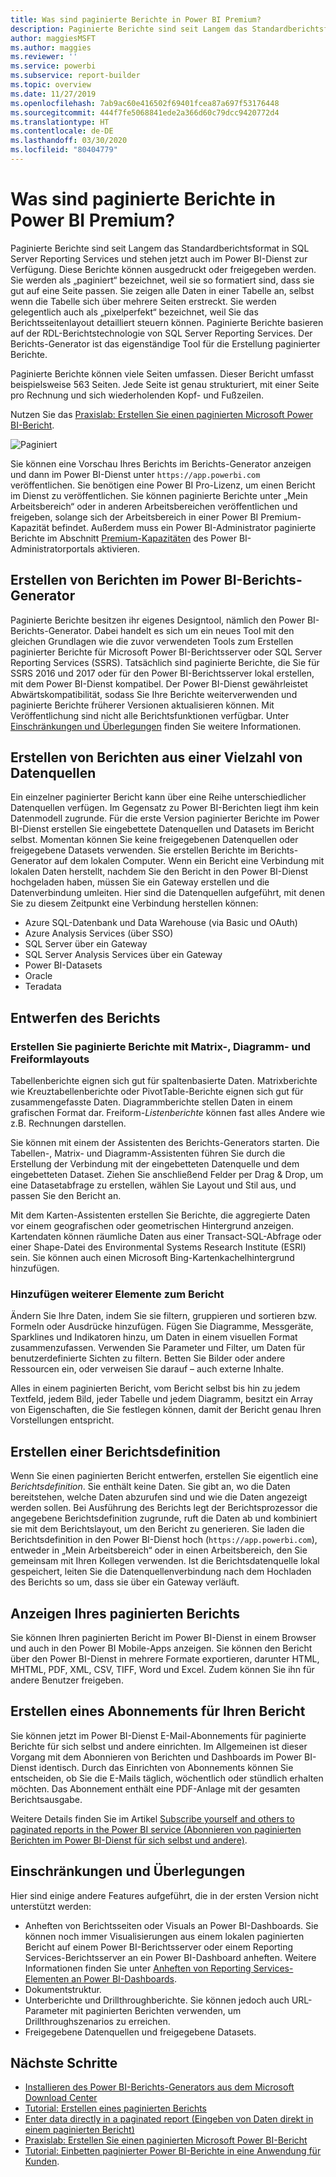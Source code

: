 ```yaml
---
title: Was sind paginierte Berichte in Power BI Premium?
description: Paginierte Berichte sind seit Langem das Standardberichtsformat in SQL Server Reporting Services und stehen jetzt auch im Power BI-Dienst zur Verfügung. Diese Berichte können ausgedruckt oder freigegeben werden. Das Berichtslayout kann detailliert gesteuert werden. Sie zeigen beispielsweise alle Daten in einer Tabelle an, selbst wenn die Tabelle sich über mehrere Seiten erstreckt.
author: maggiesMSFT
ms.author: maggies
ms.reviewer: ''
ms.service: powerbi
ms.subservice: report-builder
ms.topic: overview
ms.date: 11/27/2019
ms.openlocfilehash: 7ab9ac60e416502f69401fcea87a697f53176448
ms.sourcegitcommit: 444f7fe5068841ede2a366d60c79dcc9420772d4
ms.translationtype: HT
ms.contentlocale: de-DE
ms.lasthandoff: 03/30/2020
ms.locfileid: "80404779"
---
```

# <a name="what-are-paginated-reports-in-power-bi-premium"></a>Was sind paginierte Berichte in Power BI Premium?

Paginierte Berichte sind seit Langem das Standardberichtsformat in SQL Server Reporting Services und stehen jetzt auch im Power BI-Dienst zur Verfügung. Diese Berichte können ausgedruckt oder freigegeben werden. Sie werden als „paginiert“ bezeichnet, weil sie so formatiert sind, dass sie gut auf eine Seite passen. Sie zeigen alle Daten in einer Tabelle an, selbst wenn die Tabelle sich über mehrere Seiten erstreckt. Sie werden gelegentlich auch als „pixelperfekt“ bezeichnet, weil Sie das Berichtsseitenlayout detailliert steuern können. Paginierte Berichte basieren auf der RDL-Berichtstechnologie von SQL Server Reporting Services. Der Berichts-Generator ist das eigenständige Tool für die Erstellung paginierter Berichte. 

Paginierte Berichte können viele Seiten umfassen. Dieser Bericht umfasst beispielsweise 563 Seiten. Jede Seite ist genau strukturiert, mit einer Seite pro Rechnung und sich wiederholenden Kopf- und Fußzeilen.

Nutzen Sie das [Praxislab: Erstellen Sie einen paginierten Microsoft Power BI-Bericht](https://www.microsoft.com/handsonlabs/selfpacedlabs/details/SQ00208).

![Paginiert](media/paginated-reports-report-builder-power-bi/power-bi-paginated-wwi-report-page.png)

Sie können eine Vorschau Ihres Berichts im Berichts-Generator anzeigen und dann im Power BI-Dienst unter `https://app.powerbi.com` veröffentlichen. Sie benötigen eine Power BI Pro-Lizenz, um einen Bericht im Dienst zu veröffentlichen. Sie können paginierte Berichte unter „Mein Arbeitsbereich“ oder in anderen Arbeitsbereichen veröffentlichen und freigeben, solange sich der Arbeitsbereich in einer Power BI Premium-Kapazität befindet. Außerdem muss ein Power BI-Administrator paginierte Berichte im Abschnitt [Premium-Kapazitäten](../service-admin-premium-workloads.md#paginated-reports) des Power BI-Administratorportals aktivieren. 

## <a name="create-reports-in-power-bi-report-builder"></a>Erstellen von Berichten im Power BI-Berichts-Generator

Paginierte Berichte besitzen ihr eigenes Designtool, nämlich den Power BI-Berichts-Generator. Dabei handelt es sich um ein neues Tool mit den gleichen Grundlagen wie die zuvor verwendeten Tools zum Erstellen paginierter Berichte für Microsoft Power BI-Berichtsserver oder SQL Server Reporting Services (SSRS). Tatsächlich sind paginierte Berichte, die Sie für SSRS 2016 und 2017 oder für den Power BI-Berichtsserver lokal erstellen, mit dem Power BI-Dienst kompatibel. Der Power BI-Dienst gewährleistet Abwärtskompatibilität, sodass Sie Ihre Berichte weiterverwenden und paginierte Berichte früherer Versionen aktualisieren können. Mit Veröffentlichung sind nicht alle Berichtsfunktionen verfügbar. Unter [Einschränkungen und Überlegungen](#limitations-and-considerations) finden Sie weitere Informationen.
     
## <a name="report-from-a-variety-of-data-sources"></a>Erstellen von Berichten aus einer Vielzahl von Datenquellen

Ein einzelner paginierter Bericht kann über eine Reihe unterschiedlicher Datenquellen verfügen. Im Gegensatz zu Power BI-Berichten liegt ihm kein Datenmodell zugrunde. Für die erste Version paginierter Berichte im Power BI-Dienst erstellen Sie eingebettete Datenquellen und Datasets im Bericht selbst. Momentan können Sie keine freigegebenen Datenquellen oder freigegebene Datasets verwenden. Sie erstellen Berichte im Berichts-Generator auf dem lokalen Computer. Wenn ein Bericht eine Verbindung mit lokalen Daten herstellt, nachdem Sie den Bericht in den Power BI-Dienst hochgeladen haben, müssen Sie ein Gateway erstellen und die Datenverbindung umleiten. Hier sind die Datenquellen aufgeführt, mit denen Sie zu diesem Zeitpunkt eine Verbindung herstellen können:

- Azure SQL-Datenbank und Data Warehouse (via Basic und OAuth)
- Azure Analysis Services (über SSO)
- SQL Server über ein Gateway
- SQL Server Analysis Services über ein Gateway
- Power BI-Datasets
- Oracle
- Teradata

## <a name="design-your-report"></a>Entwerfen des Berichts  

### <a name="create-paginated-reports-with-matrix-chart-and-free-form-layouts"></a>Erstellen Sie paginierte Berichte mit Matrix-, Diagramm- und Freiformlayouts

Tabellenberichte eignen sich gut für spaltenbasierte Daten. Matrixberichte wie Kreuztabellenberichte oder PivotTable-Berichte eignen sich gut für zusammengefasste Daten. Diagrammberichte stellen Daten in einem grafischen Format dar. Freiform-*Listenberichte* können fast alles Andere wie z.B. Rechnungen darstellen. 
  
Sie können mit einem der Assistenten des Berichts-Generators starten. Die Tabellen-, Matrix- und Diagramm-Assistenten führen Sie durch die Erstellung der Verbindung mit der eingebetteten Datenquelle und dem eingebetteten Dataset. Ziehen Sie anschließend Felder per Drag & Drop, um eine Datasetabfrage zu erstellen, wählen Sie Layout und Stil aus, und passen Sie den Bericht an.  
  
Mit dem Karten-Assistenten erstellen Sie Berichte, die aggregierte Daten vor einem geografischen oder geometrischen Hintergrund anzeigen. Kartendaten können räumliche Daten aus einer Transact-SQL-Abfrage oder einer Shape-Datei des Environmental Systems Research Institute (ESRI) sein. Sie können auch einen Microsoft Bing-Kartenkachelhintergrund hinzufügen.  

### <a name="add-more-to-your-report"></a>Hinzufügen weiterer Elemente zum Bericht

Ändern Sie Ihre Daten, indem Sie sie filtern, gruppieren und sortieren bzw. Formeln oder Ausdrücke hinzufügen. Fügen Sie Diagramme, Messgeräte, Sparklines und Indikatoren hinzu, um Daten in einem visuellen Format zusammenzufassen.  Verwenden Sie Parameter und Filter, um Daten für benutzerdefinierte Sichten zu filtern. Betten Sie Bilder oder andere Ressourcen ein, oder verweisen Sie darauf – auch externe Inhalte.  

Alles in einem paginierten Bericht, vom Bericht selbst bis hin zu jedem Textfeld, jedem Bild, jeder Tabelle und jedem Diagramm, besitzt ein Array von Eigenschaften, die Sie festlegen können, damit der Bericht genau Ihren Vorstellungen entspricht.

## <a name="creating-a-report-definition"></a>Erstellen einer Berichtsdefinition

Wenn Sie einen paginierten Bericht entwerfen, erstellen Sie eigentlich eine *Berichtsdefinition*. Sie enthält keine Daten. Sie gibt an, wo die Daten bereitstehen, welche Daten abzurufen sind und wie die Daten angezeigt werden sollen. Bei Ausführung des Berichts legt der Berichtsprozessor die angegebene Berichtsdefinition zugrunde, ruft die Daten ab und kombiniert sie mit dem Berichtslayout, um den Bericht zu generieren. Sie laden die Berichtsdefinition in den Power BI-Dienst hoch (`https://app.powerbi.com`), entweder in „Mein Arbeitsbereich“ oder in einen Arbeitsbereich, den Sie gemeinsam mit Ihren Kollegen verwenden. Ist die Berichtsdatenquelle lokal gespeichert, leiten Sie die Datenquellenverbindung nach dem Hochladen des Berichts so um, dass sie über ein Gateway verläuft. 

## <a name="view-your-paginated-report"></a>Anzeigen Ihres paginierten Berichts
Sie können Ihren paginierten Bericht im Power BI-Dienst in einem Browser und auch in den Power BI Mobile-Apps anzeigen. Sie können den Bericht über den Power BI-Dienst in mehrere Formate exportieren, darunter HTML, MHTML, PDF, XML, CSV, TIFF, Word und Excel. Zudem können Sie ihn für andere Benutzer freigeben.  

## <a name="create-a-subscription-to-your-report"></a>Erstellen eines Abonnements für Ihren Bericht

Sie können jetzt im Power BI-Dienst E-Mail-Abonnements für paginierte Berichte für sich selbst und andere einrichten. Im Allgemeinen ist dieser Vorgang mit dem Abonnieren von Berichten und Dashboards im Power BI-Dienst identisch. Durch das Einrichten von Abonnements können Sie entscheiden, ob Sie die E-Mails täglich, wöchentlich oder stündlich erhalten möchten. Das Abonnement enthält eine PDF-Anlage mit der gesamten Berichtsausgabe.

Weitere Details finden Sie im Artikel [Subscribe yourself and others to paginated reports in the Power BI service (Abonnieren von paginierten Berichten im Power BI-Dienst für sich selbst und andere)](../consumer/paginated-reports-subscriptions.md). 

## <a name="limitations-and-considerations"></a>Einschränkungen und Überlegungen

Hier sind einige andere Features aufgeführt, die in der ersten Version nicht unterstützt werden:

- Anheften von Berichtsseiten oder Visuals an Power BI-Dashboards. Sie können noch immer Visualisierungen aus einem lokalen paginierten Bericht auf einem Power BI-Berichtsserver oder einem Reporting Services-Berichtsserver an ein Power BI-Dashboard anheften. Weitere Informationen finden Sie unter [Anheften von Reporting Services-Elementen an Power BI-Dashboards](https://docs.microsoft.com/sql/reporting-services/pin-reporting-services-items-to-power-bi-dashboards).
- Dokumentstruktur.
- Unterberichte und Drillthroughberichte.  Sie können jedoch auch URL-Parameter mit paginierten Berichten verwenden, um Drillthroughszenarios zu erreichen.
- Freigegebene Datenquellen und freigegebene Datasets.

 
## <a name="next-steps"></a>Nächste Schritte

- [Installieren des Power BI-Berichts-Generators aus dem Microsoft Download Center](https://go.microsoft.com/fwlink/?linkid=2086513)
- [Tutorial: Erstellen eines paginierten Berichts](paginated-reports-quickstart-aw.md)
- [Enter data directly in a paginated report (Eingeben von Daten direkt in einem paginierten Bericht)](paginated-reports-enter-data.md)
- [Praxislab: Erstellen Sie einen paginierten Microsoft Power BI-Bericht](https://www.microsoft.com/handsonlabs/selfpacedlabs/details/SQ00208)
- [Tutorial: Einbetten paginierter Power BI-Berichte in eine Anwendung für Kunden](../developer/embed-paginated-reports-customers.md).